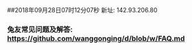 ##2018年09月28日07时12分07秒 新址: 142.93.206.80
### 兔友常见问题及解答: https://github.com/wanggonging/d/blob/w/FAQ.md
